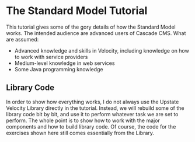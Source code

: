 # The Standard Model Tutorial

<p>This tutorial gives some of the gory details of how the Standard Model works. The intended audience are advanced users of Cascade CMS. What are assumed:</p>
<ul>
<li>Advanced knowledge and skills in Velocity, including knowledge on how to work with service providers</li>
<li>Medium-level knowledge in web services</li>
<li>Some Java programming knowledge</li>
</ul>
<h2>Library Code</h2>
<p>In order to show how everything works, I do not always use the Upstate Velocity Library directly in the tutorial. Instead, we will rebuild some of the library code bit by bit, and use it to perform whatever task we are set to perform. The whole point is to show how to work with the major components and how to build library code. Of course, the code for the exercises shown here still comes essentially from the Library.</p>